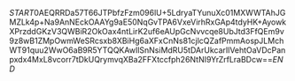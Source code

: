 $START$0AEQRRDa57T66JTPbfzFzm096lU+5LdryaTYunuXc01MXWWTAhJGMZLk4p+Na9AnNEckOAAYg9aE50NqGvTPA6VxeVirhRxGAp4tdyHK+AyowkXPrzddGKzV3QWBiR2OkOax4ntLirK2uf6eAUpGcNvvcqe8UbJtd3FfQEm9v9z8wB1ZMpOwmWeSRcsxb8XBiHg6aXFxCnNs81cjlcQZafPmmAospJLMchWT91quu2WwO6aB9R5YTQQKAwIlSnNsiMdRU5tDArUkcarIlVehtOaVDcPanpxdx4MxL8vcorr7tDkUQrymvqXBa2FFXtccfph26NtNI9YrZrfLraBDcw==$END$